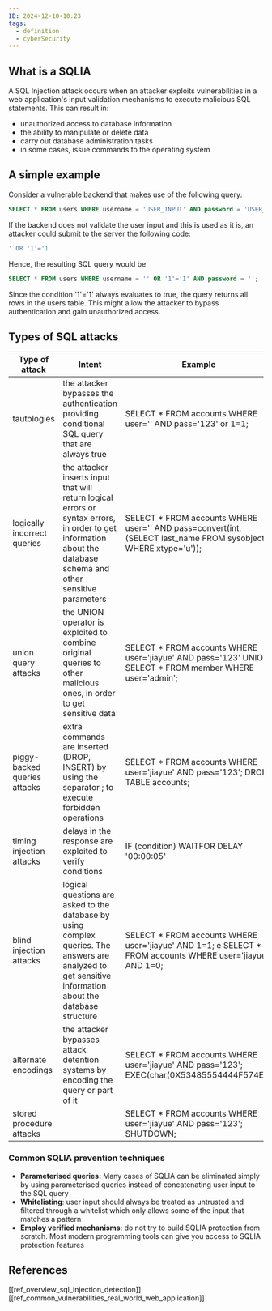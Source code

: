 ```yaml
---
ID: 2024-12-10-10:23
tags:
  - definition
  - cyberSecurity
---
```

## What is a SQLIA

A SQL Injection attack occurs when an attacker exploits vulnerabilities in a web application's input validation mechanisms to execute malicious SQL statements. This can result in:
- unauthorized access to database information
- the ability to manipulate or delete data
- carry out database administration tasks
- in some cases, issue commands to the operating system

## A simple example

Consider a vulnerable backend that makes use of the following query:
```sql
SELECT * FROM users WHERE username = 'USER_INPUT' AND password = 'USER_PASSWORD';
```

If the backend does not validate the user input and this is used as it is, an attacker could submit to the server the following code:

```sql
' OR '1'='1
```

Hence, the resulting SQL query would be

```sql
SELECT * FROM users WHERE username = '' OR '1'='1' AND password = '';
```

Since the condition '1'='1' always evaluates to true, the query returns all rows in the users table. This might allow the attacker to bypass authentication and gain unauthorized access.

## Types of SQL attacks

| **Type of attack**           | **Intent**                                                                                                                                                        | **Example**                                                                                                     |
| ---------------------------- | ----------------------------------------------------------------------------------------------------------------------------------------------------------------- | --------------------------------------------------------------------------------------------------------------- |
| tautologies                  | the attacker bypasses the authentication providing conditional SQL query that are always true                                                                     | SELECT * FROM accounts WHERE user='' AND pass='123' or 1=1;                                                     |
| logically incorrect queries  | the attacker inserts input that will return logical errors or syntax errors, in order to get information about the database schema and other sensitive parameters | SELECT * FROM accounts WHERE user='' AND pass=convert(int, (SELECT last_name FROM sysobjects WHERE xtype='u')); |
| union query attacks          | the UNION operator is exploited to combine original queries to other malicious ones, in order to get sensitive data                                               | SELECT * FROM accounts WHERE user='jiayue' AND pass='123' UNION SELECT * FROM member WHERE user='admin';        |
| piggy-backed queries attacks | extra commands are inserted (DROP, INSERT) by using the separator ; to execute forbidden operations                                                               | SELECT * FROM accounts WHERE user='jiayue' AND pass='123'; DROP TABLE accounts;                                 |
| timing injection attacks     | delays in the response are exploited to verify conditions                                                                                                         | IF (condition) WAITFOR DELAY '00:00:05'                                                                         |
| blind injection attacks      | logical questions are asked to the database by using complex queries. The answers are analyzed to get sensitive information about the database structure          | SELECT * FROM accounts WHERE user='jiayue' AND 1=1; e SELECT * FROM accounts WHERE user='jiayue' AND 1=0;       |
| alternate encodings          | the attacker bypasses attack detention systems by encoding the query or part of it                                                                                | SELECT * FROM accounts WHERE user='jiayue' AND pass='123'; EXEC(char(0X53485554444F574E));                      |
| stored procedure attacks     |                                                                                                                                                                   | SELECT * FROM accounts WHERE user='jiayue' AND pass='123'; SHUTDOWN;                                            |

### Common SQLIA prevention techniques

- **Parameterised queries:** Many cases of SQLIA can be eliminated simply by using parameterised queries instead of concatenating user input to the SQL query
- **Whitelisting**: user input should always be treated as untrusted and filtered through a whitelist which only allows some of the input that matches a pattern
- **Employ verified mechanisms**: do not try to build SQLIA protection from scratch. Most modern programming tools can give you access to SQLIA protection features

## References
[[ref_overview_sql_injection_detection]]
[[ref_common_vulnerabilities_real_world_web_application]]